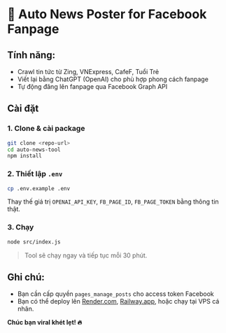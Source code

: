 # 📰 Auto News Poster for Facebook Fanpage

## Tính năng:
- Crawl tin tức từ Zing, VNExpress, CafeF, Tuổi Trẻ
- Viết lại bằng ChatGPT (OpenAI) cho phù hợp phong cách fanpage
- Tự động đăng lên fanpage qua Facebook Graph API

## Cài đặt

### 1. Clone & cài package
```bash
git clone <repo-url>
cd auto-news-tool
npm install
```

### 2. Thiết lập `.env`
```bash
cp .env.example .env
```
Thay thế giá trị `OPENAI_API_KEY`, `FB_PAGE_ID`, `FB_PAGE_TOKEN` bằng thông tin thật.

### 3. Chạy
```bash
node src/index.js
```
> Tool sẽ chạy ngay và tiếp tục mỗi 30 phút.

## Ghi chú:
- Bạn cần cấp quyền `pages_manage_posts` cho access token Facebook
- Bạn có thể deploy lên [Render.com](https://render.com), [Railway.app](https://railway.app), hoặc chạy tại VPS cá nhân.

**Chúc bạn viral khét lẹt! 🔥**